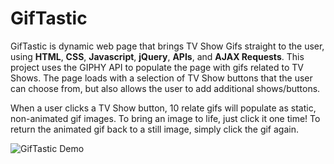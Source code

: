# GifTastic

GifTastic is dynamic web page that brings TV Show Gifs straight to the user, using **HTML**, **CSS**, **Javascript**, **jQuery**, **APIs**, and **AJAX Requests**. This project uses the GIPHY API to populate the page with gifs related to TV Shows. The page loads with a selection of TV Show buttons that the user can choose from, but also allows the user to add additional shows/buttons.

When a user clicks a TV Show button, 10 relate gifs will populate as static, non-animated gif images. To bring an image to life, just click it one time! To return the animated gif back to a still image, simply click the gif again. 

![GifTastic Demo](./assets/images/GifTastic-Gif.gif)
